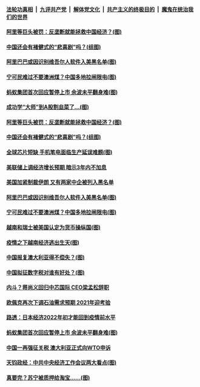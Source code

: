 ####  [法轮功真相](../../../../basic/blob/master/README.md?t=12181933) &nbsp;|&nbsp; [九评共产党](../../../../9ping.md/blob/master/README.md?t=12181933) &nbsp;|&nbsp; [解体党文化](../../../../jtdwh.md/blob/master/README.md?t=12181933)  &nbsp;|&nbsp; [共产主义的终极目的](../../../../gczydzjmd.md/blob/master/README.md?t=12181933) &nbsp;|&nbsp; [魔鬼在统治我们的世界](../../../../mgztzwmdsj.md/blob/master/README.md?t=12181933) 

#### [阿里等巨头被罚：反垄断就能拯救中国经济？(图)](../pages/p5/956155.md?t=12181933) 

#### [中国还会有褚健式的“悲喜剧”吗？(组图)](../pages/p5/956152.md?t=12181933) 

#### [阿里巴巴或因识别维吾尔人软件入美黑名单(图)](../pages/p5/956154.md?t=12181933) 

#### [宁可民难过不要澳洲煤？中国多地拉闸限电(图)](../pages/p5/956127.md?t=12181933) 


#### [蚂蚁集团首次回应暂停上市 余波未平翻身难(图)](../pages/p5/956015.md?t=12181933) 

#### [成功学“大师”到A股割韭菜了…(图)](../pages/p5/956146.md?t=12181933) 

#### [阿里等巨头被罚：反垄断就能拯救中国经济？(图)](../pages/p5/956155.md?t=12181933) 

#### [中国还会有褚健式的“悲喜剧”吗？(组图)](../pages/p5/956152.md?t=12181933) 

#### [全球芯片短缺 手机笔电面临生产延误难题(图)](../pages/p5/956184.md?t=12181933) 

#### [美联储上调经济增长预期 暗示3年内不加息](../pages/p5/956162.md?t=12181933) 

#### [美国加紧制裁伊朗 又有两家中企被列入黑名单](../pages/p5/956160.md?t=12181933) 

#### [阿里巴巴或因识别维吾尔人软件入美黑名单(图)](../pages/p5/956154.md?t=12181933) 

#### [宁可民难过不要澳洲煤？中国多地拉闸限电(图)](../pages/p5/956127.md?t=12181933) 

#### [越南和瑞士被美国认定为货币操纵国(图)](../pages/p5/956079.md?t=12181933) 

#### [疫情之下越南经济逃出生天(图)](../pages/p5/956071.md?t=12181933) 

#### [中国报复澳大利亚得不偿失？(图)](../pages/p5/956067.md?t=12181933) 

#### [中国拟征数字税对谁有好处？(图)](../pages/p5/956066.md?t=12181933) 


#### [内斗？蒋尚义回归中芯国际 CEO梁孟松辞职](../pages/p5/956031.md?t=12181933) 

#### [欧佩克再次下调石油需求预期 2021年迎考验](../pages/p5/956021.md?t=12181933) 

#### [路透：日本经济2022年初才能回到疫情前水平](../pages/p5/956019.md?t=12181933) 

#### [蚂蚁集团首次回应暂停上市 余波未平翻身难(图)](../pages/p5/956015.md?t=12181933) 

#### [中国一再强征关税 澳大利亚正式向WTO申诉](../pages/p5/956011.md?t=12181933) 

#### [天钧政经：中共中央经济工作会议两大看点(图)](../pages/p5/955926.md?t=12181933) 

#### [真要完？苏宁被质押给淘宝……(图)](../pages/p5/955963.md?t=12181933) 

